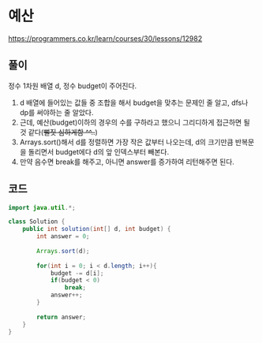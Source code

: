 # 예산

https://programmers.co.kr/learn/courses/30/lessons/12982

## 풀이

정수 1차원 배열 d, 정수 budget이 주어진다.

1. d 배열에 들어있는 값들 중 조합을 해서 budget을 맞추는 문제인 줄 알고, dfs나 dp를 써야하는 줄 알았다.
2. 근데, 예산(budget)이하의 경우의 수를 구하라고 했으니 그리디하게 접근하면 될 것 같다(~~뻘짓 심하게함 ^^..~~)
3. Arrays.sort()해서 d를 정렬하면 가장 작은 값부터 나오는데, d의 크기만큼 반복문을 돌리면서 budget에다 d의 앞 인덱스부터 빼본다.
4. 만약 음수면 break를 해주고, 아니면 answer를 증가하여 리턴해주면 된다.

## 코드

```java
import java.util.*;

class Solution {
    public int solution(int[] d, int budget) {
        int answer = 0;
        
        Arrays.sort(d);
        
        for(int i = 0; i < d.length; i++){
            budget -= d[i];
            if(budget < 0)
                break;
            answer++;
        }
        
        return answer;
    }
}
```